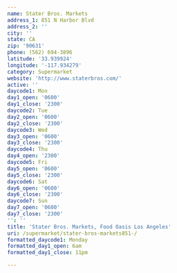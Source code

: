 ```yaml
---
name: Stater Bros. Markets
address_1: 851 N Harbor Blvd
address_2: ''
city: ''
state: CA
zip: '90631'
phone: (562) 694-3896
latitude: '33.939924'
longitude: '-117.934279'
category: Supermarket
website: 'http://www.staterbros.com/'
active: ''
daycode1: Mon
day1_open: '0600'
day1_close: '2300'
daycode2: Tue
day2_open: '0600'
day2_close: '2300'
daycode3: Wed
day3_open: '0600'
day3_close: '2300'
daycode4: Thu
day4_open: '2300'
daycode5: Fri
day5_open: '0600'
day5_close: '2300'
daycode6: Sat
day6_open: '0600'
day6_close: '2300'
daycode7: Sun
day7_open: '0600'
day7_close: '2300'
'': ''
title: 'Stater Bros. Markets, Food Oasis Los Angeles'
uri: /supermarket/stater-bros-markets851-/
formatted_daycode1: Monday
formatted_day1_open: 6am
formatted_day1_close: 11pm

---
```

